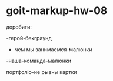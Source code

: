 # goit-markup-hw-08
доробити:

-герой-бекграунд

- чем мы занимаемся-малюнки

-наша-команда-малюнки

портфоліо-не  рывны картки
